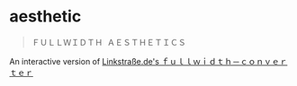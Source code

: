 # aesthetic

> ＦＵＬＬＷＩＤＴＨ  ＡＥＳＴＨＥＴＩＣＳ

An interactive version of [Linkstraße.de's ｆｕｌｌｗｉｄｔｈ－ｃｏｎｖｅｒｔｅｒ](http://www.linkstrasse.de/en/%EF%BD%86%EF%BD%95%EF%BD%8C%EF%BD%8C%EF%BD%97%EF%BD%89%EF%BD%84%EF%BD%94%EF%BD%88%EF%BC%8D%EF%BD%83%EF%BD%8F%EF%BD%8E%EF%BD%96%EF%BD%85%EF%BD%92%EF%BD%94%EF%BD%85%EF%BD%92)

